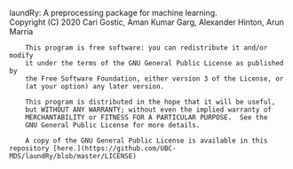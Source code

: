 laundRy: A preprocessing package for machine learning.  
        Copyright (C) 2020  Cari Gostic, Aman Kumar Garg, Alexander Hinton, Arun Marria

        This program is free software: you can redistribute it and/or modify
        it under the terms of the GNU General Public License as published by
        the Free Software Foundation, either version 3 of the License, or
        (at your option) any later version.

        This program is distributed in the hope that it will be useful,
        but WITHOUT ANY WARRANTY; without even the implied warranty of
        MERCHANTABILITY or FITNESS FOR A PARTICULAR PURPOSE.  See the
        GNU General Public License for more details.

        A copy of the GNU General Public License is available in this repository [here.](https://github.com/UBC-MDS/laundRy/blob/master/LICENSE)
